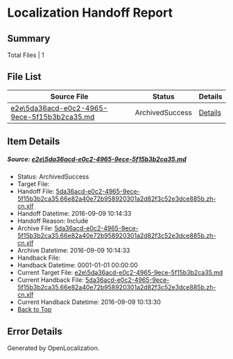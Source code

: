 # <a name='report-top'></a> Localization Handoff Report

## Summary
 Total Files | 1

## File List
 Source File | Status | Details 
 ----------- | ------ | ------- 
 [e2e\5da36acd-e0c2-4965-9ece-5f15b3b2ca35.md](https://github.com/OpenLocalizationTestOrg/ol-test0/blob/0c1f9836f3df9c80048031f3b0eeb8e75b83115d/e2e/5da36acd-e0c2-4965-9ece-5f15b3b2ca35.md) | ArchivedSuccess | [Details](#a2c43c92c6b04b9295a315ba0de5e0feb40a333e4)

## Item Details
##### <a name='a2c43c92c6b04b9295a315ba0de5e0feb40a333e4'></a> Source: [e2e\5da36acd-e0c2-4965-9ece-5f15b3b2ca35.md](https://github.com/OpenLocalizationTestOrg/ol-test0/blob/0c1f9836f3df9c80048031f3b0eeb8e75b83115d/e2e/5da36acd-e0c2-4965-9ece-5f15b3b2ca35.md)
* Status: ArchivedSuccess
* Target File: 
* Handoff File: [5da36acd-e0c2-4965-9ece-5f15b3b2ca35.66e82a40e72b958920301a2d82f3c52e3dce885b.zh-cn.xlf](https://github.com/OpenLocalizationTestOrg/ol-test0-handoff/blob/12ec59e6951b8f09b39849cae5a2f7245375e10a/ol-handoff/OpenLocalizationTestOrg/ol-test0-zhcn/yuwzho/ht/5da36acd-e0c2-4965-9ece-5f15b3b2ca35.66e82a40e72b958920301a2d82f3c52e3dce885b.zh-cn.xlf)
* Handoff Datetime: 2016-09-09 10:14:33
* Handoff Reason: Include
* Archive File: [5da36acd-e0c2-4965-9ece-5f15b3b2ca35.66e82a40e72b958920301a2d82f3c52e3dce885b.zh-cn.xlf](https://github.com/OpenLocalizationTestOrg/ol-test0-handoff/blob/1aea0e058adb837f3240b7362b566836ec69a815/ol-archive/OpenLocalizationTestOrg/ol-test0-zhcn/yuwzho/ht/5da36acd-e0c2-4965-9ece-5f15b3b2ca35.66e82a40e72b958920301a2d82f3c52e3dce885b.zh-cn.xlf)
* Archive Datetime: 2016-09-09 10:14:33
* Handback File: 
* Handback Datetime: 0001-01-01 00:00:00
* Current Target File: [e2e\5da36acd-e0c2-4965-9ece-5f15b3b2ca35.md](https://github.com/OpenLocalizationTestOrg/ol-test0-zhcn/blob/21c60daea4c1829c7a54d8460d349f8f97ddc24e/e2e/5da36acd-e0c2-4965-9ece-5f15b3b2ca35.md)
* Current Handback File: [5da36acd-e0c2-4965-9ece-5f15b3b2ca35.66e82a40e72b958920301a2d82f3c52e3dce885b.zh-cn.xlf](https://github.com/OpenLocalizationTestOrg/ol-test0-handback/blob/896b59612b6cfc47e196eb2758f9a9a5a4f30150/ol-handback/OpenLocalizationTestOrg/ol-test0-zhcn/yuwzho/ht/5da36acd-e0c2-4965-9ece-5f15b3b2ca35.66e82a40e72b958920301a2d82f3c52e3dce885b.zh-cn.xlf)
* Current Handback Datetime: 2016-09-09 10:13:30
* [Back to Top](#report-top)


## Error Details

Generated by OpenLocalization.

